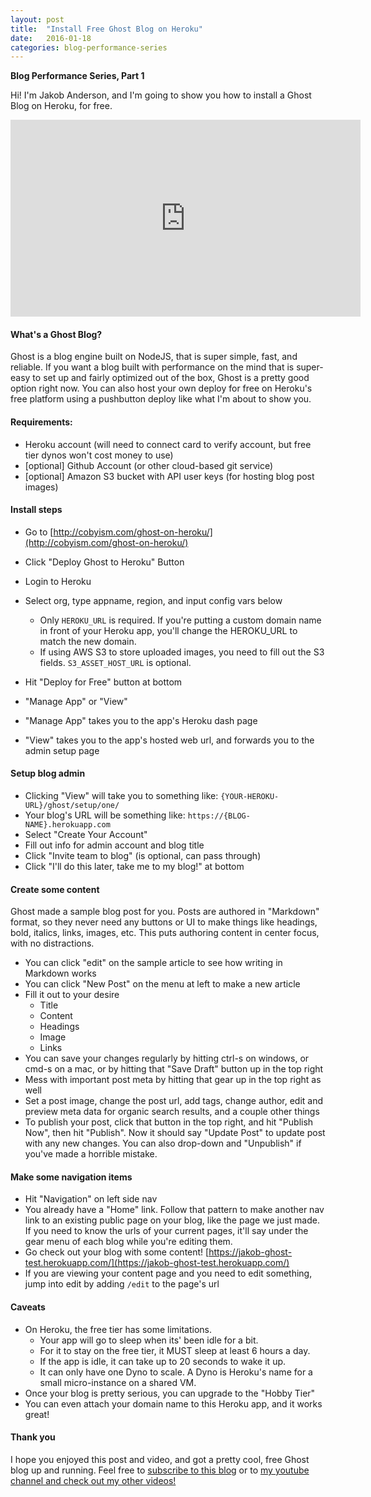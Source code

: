 ```yaml
---
layout: post
title:  "Install Free Ghost Blog on Heroku"
date:   2016-01-18
categories: blog-performance-series
---
```


**Blog Performance Series, Part 1**

Hi! I'm Jakob Anderson, and I'm going to show you how to install a Ghost Blog on Heroku, for free.

<div class="flex-video">
<iframe width="560" height="315" src="https://www.youtube.com/embed/P13AUfKqcsQ?list=PLWYz5kbNpmYUPTzgw8rhdAk64r4tH1Ynq" frameborder="0" allowfullscreen></iframe>
</div>

#### What's a Ghost Blog?

Ghost is a blog engine built on NodeJS, that is super simple, fast, and reliable. If you want a blog built with performance on the mind that is super-easy to set up and fairly optimized out of the box, Ghost is a pretty good option right now. You can also host your own deploy for free on Heroku's free platform using a pushbutton deploy like what I'm about to show you.

#### Requirements:

- Heroku account (will need to connect card to verify account, but free tier dynos won't cost money to use)
- [optional] Github Account (or other cloud-based git service)
- [optional] Amazon S3 bucket with API user keys (for hosting blog post images)

#### Install steps

- Go to [http://cobyism.com/ghost-on-heroku/](http://cobyism.com/ghost-on-heroku/)
- Click "Deploy Ghost to Heroku" Button
- Login to Heroku
- Select org, type appname, region, and input config vars below
	- Only `HEROKU_URL` is required. If you're putting a custom domain name in front of your Heroku app, you'll change the HEROKU_URL to match the new domain.
	- If using AWS S3 to store uploaded images, you need to fill out the S3 fields. `S3_ASSET_HOST_URL` is optional.

- Hit "Deploy for Free" button at bottom
- "Manage App" or "View"
- "Manage App" takes you to the app's Heroku dash page
- "View" takes you to the app's hosted web url, and forwards you to the admin setup page

#### Setup blog admin

- Clicking "View" will take you to something like: `{YOUR-HEROKU-URL}/ghost/setup/one/`
- Your blog's URL will be something like: `https://{BLOG-NAME}.herokuapp.com`
- Select "Create Your Account"
- Fill out info for admin account and blog title
- Click "Invite team to blog" (is optional, can pass through)
- Click "I'll do this later, take me to my blog!" at bottom

#### Create some content

Ghost made a sample blog post for you. Posts are authored in "Markdown" format, so they never need any buttons or UI to make things like headings, bold, italics, links, images, etc. This puts authoring content in center focus, with no distractions.

- You can click "edit" on the sample article to see how writing in Markdown works
- You can click "New Post" on the menu at left to make a new article
- Fill it out to your desire
  - Title
  - Content
  - Headings
  - Image
  - Links
- You can save your changes regularly by hitting ctrl-s on windows, or cmd-s on a mac, or by hitting that "Save Draft" button up in the top right
- Mess with important post meta by hitting that gear up in the top right as well
- Set a post image, change the post url, add tags, change author, edit and preview meta data for organic search results, and a couple other things
- To publish your post, click that button in the top right, and hit "Publish Now", then hit "Publish". Now it should say "Update Post" to update post with any new changes. You can also drop-down and "Unpublish" if you've made a horrible mistake.

#### Make some navigation items

- Hit "Navigation" on left side nav
- You already have a "Home" link. Follow that pattern to make another nav link to an existing public page on your blog, like the page we just made. If you need to know the urls of your current pages, it'll say under the gear menu of each blog while you're editing them.
- Go check out your blog with some content!
[https://jakob-ghost-test.herokuapp.com/](https://jakob-ghost-test.herokuapp.com/)
- If you are viewing your content page and you need to edit something, jump into edit by adding `/edit` to the page's url

#### Caveats

- On Heroku, the free tier has some limitations.
	- Your app will go to sleep when its' been idle for a bit.
	- For it to stay on the free tier, it MUST sleep at least 6 hours a day.
	- If the app is idle, it can take up to 20 seconds to wake it up.
	- It can only have one Dyno to scale. A Dyno is Heroku's name for a small micro-instance on a shared VM.
- Once your blog is pretty serious, you can upgrade to the "Hobby Tier"
- You can even attach your domain name to this Heroku app, and it works great!

#### Thank you

I hope you enjoyed this post and video, and got a pretty cool, free Ghost blog up and running. Feel free to [subscribe to this blog](/feed.xml) or to [my youtube channel and check out my other videos!](https://www.youtube.com/channel/UCMYju7_hZFd0qCN0RljjNYQ)
